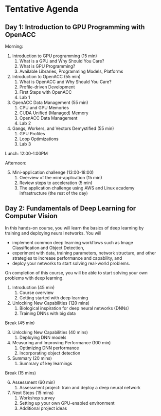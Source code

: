 # Tentative Agenda

## Day 1: Introduction to GPU Programming with OpenACC

Morning:  

1. Introduction to GPU programming (15 min)
   1. What is a GPU and Why Should You Care?
   2. What is GPU Programming?
   3. Available Libraries, Programming Models, Platforms
2. Introduction to OpenACC (55 min)
   1. What is OpenACC and Why Should You Care?
   2. Profile-driven Development
   3. First Steps with OpenACC
   4. Lab 1
3. OpenACC Data Management (55 min)
   1. CPU and GPU Memories
   2. CUDA Unified (Managed) Memory
   3. OpenACC Data Management
   4. Lab 2
4. Gangs, Workers, and Vectors Demystified (55 min)
   1. GPU Profiles
   2. Loop Optimizations
   3. Lab 3

Lunch: 12:00-1:00PM  

Afternoon:  

5. Mini-application challenge (13:00-18:00)
   1. Overview of the mini-application (15 min)
   2. Review steps to acceleration (5 min)
   3. The application challenge using AWS and Linux academy infrastructure (the rest of the day)

## Day 2: Fundamentals of Deep Learning for Computer Vision

In this hands-on course, you will learn the basics of deep learning by training and deploying neural networks. You will

* implement common deep learning workflows such as Image Classification and Object Detection,
* experiment with data, training parameters, network structure, and other strategies to increase performance and capability, and
* deploy your networks to start solving real-world problems.

On completion of this course, you will be able to start solving your own problems with deep learning.

1. Introduction (45 min)
   1. Course overview
   2. Getting started with deep learning
2. Unlocking New Capabilities (120 mins)
   1. Biological inspiration for deep neural networks (DNNs)
   2. Training DNNs with big data
    
Break (45 min)  
    
3. Unlocking New Capabilities (40 mins)
   1. Deploying DNN models
4. Measuring and Improving Performance (100 min)
   1. Optimizing DNN performance
   2. Incorporating object detection
5. Summary (20 mins)
   1. Summary of key learnings

Break (15 mins)  

6. Assessment (60 min)
   1. Assessment project: train and deploy a deep neural network
7. Next Steps (15 mins)
   1. Workshop survey
   2. Setting up your own GPU-enabled environment
   3. Additional project ideas

